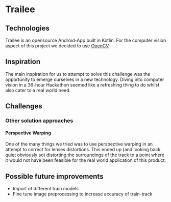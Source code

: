 # Trailee 

## Technologies
Trailee is an opensource Android-App built in Kotlin.
For the computer vision aspect of this project we decided to use [OpenCV](https://opencv.org/)

## Inspiration
The main inspiration for us to attempt to solve this challenge was the opportunity to emerge ourselves in a new technology.
Diving into computer vision in a 36-hour Hackathon seemed like a refreshing thing to do whilst also cater to a real world need.

## Challenges

### Other solution approaches
####  Perspective Warping
One of the many things we tried was to use perspective warping in an attempt to correct for lenses distortions.
This ended up (and looking back quiet obviously so) distorting the surroundings of the track to a point where it would not have been feasible for the real world application of this product.


## Possible future improvements
- Import of different train models
- Fine tune image preprocessing to increase accuracy of train-track

